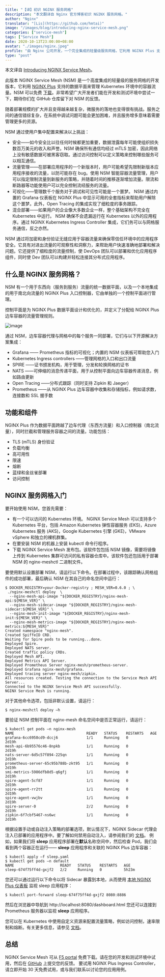 ```yaml
---
title: "【译】初识 NGINX 服务网格"
description: "本文翻译自 Nginx 官方博客初识 NGINX 服务网格。"
author: "Nginx"
translator: "[Lis](https://github.com/hmtai)"
image: "/images/blog/introducing-nginx-service-mesh.png"
categories: ["service-mesh"]
tags: ["Service Mesh"]
date: 2020-10-13T23:00:00+08:00
avatar: "./images/nginx.jpeg"
profile: "由 Nginx 公司开发，一个完全集成的轻量级服务网格，它利用 NGINX Plus 支持的数据平面来管理 Kubernetes 环境中的容器流量。"
type: "post"
---
```

本文译自 [Introducing NGINX Service Mesh](https://www.nginx.com/blog/introducing-nginx-service-mesh/amp/)。

此版本 NGINX Service Mesh (NSM) 是一个高度集成的轻量级的服务网格的开发版本，它利用 [NGINX Plus](https://www.nginx.com/products/nginx/) 支持的数据平面来管理 Kubernetes 环境中的容器流量。NSM 可以免费 [下载](https://downloads.f5.com/)。非常希望广大开发者们能在开发和测试环境中尝试一下，期待你们在 GitHub 仓库留下对 NSM 的反馈。

随着部署规模的扩大并且变得越来越复杂，微服务的落地也变得很有挑战。服务之间的通信错综复杂，在系统中调试问题可能会更加困难，并且服务增多意味着需要管理更多的资源。

NSM 通过使用户集中配置来解决以上挑战：

- 安全——如今安全比以往任何时候都更加重要，数据泄露每年可能使组织损失数百万美元的收入和声誉。NSM 确保所有通信均经过 mTLS 加密，因此网络上没有敏感数据可被黑客窃取。通过访问控制可以定义策略来控制哪些服务可以相互通信。
- 流量管理——在部署应用程序的一个新版本时，用户可能希望先限制新版本应用程序接收的流量，以防可能存在 bug。使用 NSM 智能容器流量管理，用户可以指定限制流量到新服务的策略，并随着时间的推移逐渐增加流量。限流和断路器等功能使用户可以完全控制流经服务的流量。
- 可视化——管理数千个服务对于调试和可见性可能是一个噩梦。 NSM 通过内置的 Grafana 仪表板在 NGINX Plus 中显示可用的全套指标来帮助用户解除这个噩梦。此外，Open Tracing 的集成实现了细粒度的事务跟踪。
- 混合部署——如果用户的企业像大多数企业一样，整个基础架构不完全在 Kubernetes 中运行。 NSM 确保不会遗漏运行在 Kubernetes 以外的应用程序。通过 NGINX Kubernetes Ingress Controller 集成，它们务可以与网格服务通信，反之亦然。

NSM 通过将加密和身份验证无缝应用于容器流量来确保零信任环境中的应用程序安全。它具有对进出流量的可观察性和洞察力，来帮助用户快速准确地部署和解决问题。它还提供了细粒度的流量控制，使 DevOps 团队可以部署和优化应用程序组件，同时使 Dev 团队可以构建并轻松连接其分布式应用程序。

## 什么是 NGINX 服务网格？

NSM 有一个用于东西向（服务到服务）流量的统一数据平面，以及一个本地集成的用于南北向流量的 NGINX Plus 入口控制器，它由单独的一个控制平面进行管理。

控制平面是为 NGINX Plus 数据平面设计和优化的，并定义了分配给 NGINX Plus 边车容器的流量管理规则。

![image](https://user-images.githubusercontent.com/37067719/96204792-c5539680-0f97-11eb-843e-2298c9cd111b.png)

通过 NSM，边车容器代理与网格中的每个服务一同部署，它们与以下开源解决方案集成：
- Grafana —— Prometheus 指标的可视化；内置的 NSM 仪表板可帮助您入门
- Kubernetes Ingress controllers ——管理网格的入口和出口流量
- SPIRE ——证书颁发机构，用于管理，分发和轮换网格的证书
- NATS ——可伸缩的消息传递平面，用于从控制平面向边车容器传递消息，例如路由更新
- Open Tracing ——分布式跟踪（同时支持 Zipkin 和 Jaeger）
- Prometheus ——从 NGINX Plus 边车容器中收集和存储指标，例如请求数，连接数和 SSL 握手数

## 功能和组件

NGINX Plus 作为数据平面跨越了边车代理（东西方流量）和入口控制器（南北流量），同时拦截和管理服务容器之间的流量。功能包括：
- TLS (mTLS) 身份验证
- 负载均衡
- 高可用性
- 限速
- 熔断
- 蓝绿和金丝雀部署
- 访问控制

## NGINX 服务网格入门

要开始使用 NSM，您首先需要：
- 有一个可以访问的 Kubernetes 环境。 NGINX Service Mesh 可以支持多个 Kubernetes 平台，包括 Amazon Kubernetes 弹性容器服务 (EKS)，Azure Kubernetes 服务 (AKS)，Google Kubernetes 引擎 (GKE)，VMware vSphere 和独立的裸机群集。
- 在要安装 NSM 的机器上安装 kubectl 命令行程序。
- 下载 NGINX Service Mesh 发布包。该软件包包括 NSM 镜像，需要将镜像上传到 Kubernetes 集群可访问的私有容器仓库中。该软件包还包括用于部署 NSM 的 nginx-meshctl 二进制文件。

要使用默认设置部署 NSM，请运行以下命令。在部署过程中，该跟踪确认网格组件的成功部署，最后确认 NSM 在其自己的命名空间中运行：

```
$ DOCKER_REGISTRY=your-Docker-registry ; MESH_VER=0.6.0 ; \
 ./nginx-meshctl deploy  \
  --nginx-mesh-api-image "${DOCKER_REGISTRY}/nginx-mesh-api:${MESH_VER}" \
  --nginx-mesh-sidecar-image "${DOCKER_REGISTRY}/nginx-mesh-sidecar:${MESH_VER}" \
  --nginx-mesh-init-image "${DOCKER_REGISTRY}/nginx-mesh-init:${MESH_VER}" \
  --nginx-mesh-metrics-image "${DOCKER_REGISTRY}/nginx-mesh-metrics:${MESH_VER}"
Created namespace "nginx-mesh".
Created SpiffeID CRD.
Waiting for Spire pods to be running...done.
Deployed Spire.
Deployed NATS server.
Created traffic policy CRDs.
Deployed Mesh API.
Deployed Metrics API Server.
Deployed Prometheus Server nginx-mesh/prometheus-server.
Deployed Grafana nginx-mesh/grafana.
Deployed tracing server nginx-mesh/zipkin.
All resources created. Testing the connection to the Service Mesh API Server...
Connected to the NGINX Service Mesh API successfully.
NGINX Service Mesh is running.
```

对于其他命令选项，包括非默认设置，请运行：

```
$ nginx-meshctl deploy –h
```

要验证 NSM 控制平面在 nginx-mesh 命名空间中是否正常运行，请运行：

```
$ kubectl get pods –n nginx-mesh
NAME                                 READY   STATUS    RESTARTS   AGE
grafana-6cc6958cd9-dccj6             1/1     Running   0          2d19h
mesh-api-6b95576c46-8npkb            1/1     Running   0          2d19h
nats-server-6d5c57f894-225qn         1/1     Running   0          2d19h
prometheus-server-65c95b788b-zkt95   1/1     Running   0          2d19h
smi-metrics-5986dfb8d5-q6gfj         1/1     Running   0          2d19h
spire-agent-5cf87                    1/1     Running   0          2d19h
spire-agent-rr2tt                    1/1     Running   0          2d19h
spire-agent-vwjbv                    1/1     Running   0          2d19h
spire-server-0                       2/2     Running   0          2d19h
zipkin-6f7cbf5467-ns6wc              1/1     Running   0          2d19h
```

根据设置手动或自动注入策略的部署选项，默认情况下，NGINX Sidecar 代理会注入已部署的应用程序中。要了解如何禁用自动注入，请参阅我们的 [文档](https://docs.nginx.com/nginx-service-mesh/usage/inject-sidecar-proxy/)。
例如，如果我们将 **sleep** 应用程序部署在**默认**名称空间中，然后检查 Pod，我们会看到两个容器正在运行—— **sleep** 应用程序和关联的 NGINX Plus 边车容器：

```
$ kubectl apply –f sleep.yaml 
$ kubectl get pods –n default
NAME                     READY   STATUS    RESTARTS   AGE
sleep-674f75ff4d-gxjf2   2/2     Running   0          5h23m
```

您还可以通过运行以下命令以将 Sidecar 暴露到本地，从而使用 [本地 NGINX Plus 仪表板](https://www.nginx.com/products/nginx/live-activity-monitoring) 监视 sleep 应用程序：

```
$ kubectl port-forward sleep-674f75ff4d-gxjf2 8080:8886
```

然后在浏览器中导航到 http://localhost:8080/dashboard.html 您还可以连接到 Prometheus 服务器以监视 **sleep** 应用程序。

您可以在 Kubernetes 中使用自定义资源来配置流量策略，例如访问控制，速率限制和熔断。有关更多信息，请参见 [文档](https://docs.nginx.com/nginx-service-mesh/)。

## 总结

NGINX Service Mesh 可从 [F5 portal](https://login.f5.com/resource/login.jsp?ctx=719748) 免费下载。请在您的开发和测试环境中试用，然后在 [GitHub](https://github.com/nginxinc/nginx-service-mesh/issues) 上提交您的反馈。
要试用 NGINX Plus Ingress Controller，请立即开始 30 天免费试用，或与我们联系以讨论您的应用用例。
